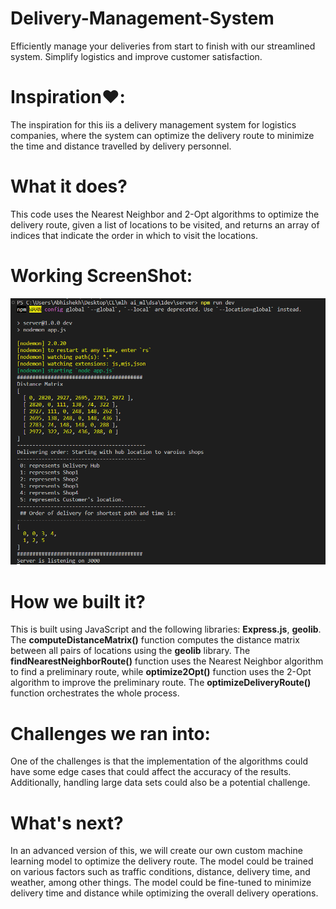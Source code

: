 # Delivery-Management-System
Efficiently manage your deliveries from start to finish with our streamlined system. Simplify logistics and improve customer satisfaction.

# Inspiration❤️:
The inspiration for this iis a delivery management system for logistics companies, where the system can optimize the delivery route to minimize the time and distance travelled by delivery personnel.

# What it does?
This code uses the Nearest Neighbor and 2-Opt algorithms to optimize the delivery route, given a list of locations to be visited, and returns an array of indices that indicate the order in which to visit the locations.

# Working ScreenShot:
![Working ss](/screenshot.png)

# How we built it?
This is built using JavaScript and the following libraries: **Express.js**, **geolib**. The **computeDistanceMatrix()** function computes the distance matrix between all pairs of locations using the **geolib** library. The **findNearestNeighborRoute()** function uses the Nearest Neighbor algorithm to find a preliminary route, while **optimize2Opt()** function uses the 2-Opt algorithm to improve the preliminary route. The **optimizeDeliveryRoute()** function orchestrates the whole process.

# Challenges we ran into:
One of the challenges is that the implementation of the algorithms could have some edge cases that could affect the accuracy of the results. Additionally, handling large data sets could also be a potential challenge.

# What's next?
In an advanced version of this, we will create our own custom machine learning model to optimize the delivery route. The model could be trained on various factors such as traffic conditions, distance, delivery time, and weather, among other things. The model could be fine-tuned to minimize delivery time and distance while optimizing the overall delivery operations.

